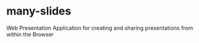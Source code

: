 many-slides
===========

Web Presentation Application for creating and sharing presentations from within the Browser
